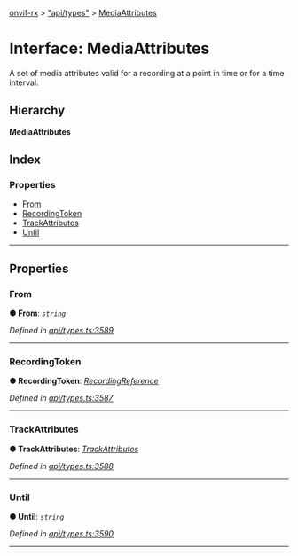 [onvif-rx](../README.md) > ["api/types"](../modules/_api_types_.md) > [MediaAttributes](../interfaces/_api_types_.mediaattributes.md)

# Interface: MediaAttributes

A set of media attributes valid for a recording at a point in time or for a time interval.

## Hierarchy

**MediaAttributes**

## Index

### Properties

* [From](_api_types_.mediaattributes.md#from)
* [RecordingToken](_api_types_.mediaattributes.md#recordingtoken)
* [TrackAttributes](_api_types_.mediaattributes.md#trackattributes)
* [Until](_api_types_.mediaattributes.md#until)

---

## Properties

<a id="from"></a>

###  From

**● From**: *`string`*

*Defined in [api/types.ts:3589](https://github.com/patrickmichalina/onvif-rx/blob/d62cee9/src/api/types.ts#L3589)*

___
<a id="recordingtoken"></a>

###  RecordingToken

**● RecordingToken**: *[RecordingReference](../modules/_api_types_.md#recordingreference)*

*Defined in [api/types.ts:3587](https://github.com/patrickmichalina/onvif-rx/blob/d62cee9/src/api/types.ts#L3587)*

___
<a id="trackattributes"></a>

###  TrackAttributes

**● TrackAttributes**: *[TrackAttributes](_api_types_.trackattributes.md)*

*Defined in [api/types.ts:3588](https://github.com/patrickmichalina/onvif-rx/blob/d62cee9/src/api/types.ts#L3588)*

___
<a id="until"></a>

###  Until

**● Until**: *`string`*

*Defined in [api/types.ts:3590](https://github.com/patrickmichalina/onvif-rx/blob/d62cee9/src/api/types.ts#L3590)*

___

